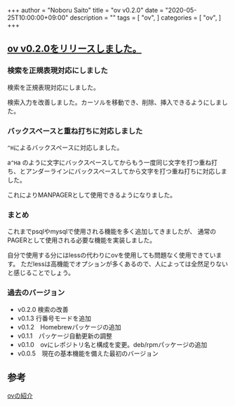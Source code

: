 +++
author = "Noboru Saito"
title = "ov v0.2.0"
date = "2020-05-25T10:00:00+09:00"
description = ""
tags = [
    "ov",
]
categories = [
    "ov",
]
+++

## [ov v0.2.0をリリースしました。](https://github.com/noborus/ov/releases/tag/v0.2.0)

### 検索を正規表現対応にしました

検索を正規表現対応にしました。

検索入力を改善しました。カーソルを移動でき、削除、挿入できるようにしました。

### バックスペースと重ね打ちに対応しました

`^H`によるバックスペースに対応しました。

a`^H`a のように文字にバックスペースしてからもう一度同じ文字を打つ重ね打ち、とアンダーラインにバックスペースしてから文字を打つ重ね打ちに対応しました。

これによりMANPAGERとして使用できるようになりました。

### まとめ

これまでpsqlやmysqlで使用される機能を多く追加してきましたが、
通常のPAGERとして使用される必要な機能を実装しました。

自分で使用する分にはlessの代わりにovを使用しても問題なく使用できています。
ただlessは高機能でオプションが多くあるので、人によっては全然足りないと感じることでしょう。

### 過去のバージョン

* v0.2.0 検索の改善
* v0.1.3 行番号モードを追加
* v0.1.2　Homebrewパッケージの追加
* v0.1.1　パッケージ自動更新の調整
* v0.1.0　ovにレポジトリ名と構成を変更。deb/rpmパッケージの追加
* v0.0.5　現在の基本機能を備えた最初のバージョン

## 参考

[ovの紹介](../oviewer)
